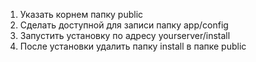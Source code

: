 1. Указать корнем папку public
2. Сделать доступной для записи папку app/config
3. Запустить установку по адресу yourserver/install
4. После установки удалить папку install в папке public